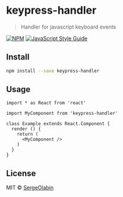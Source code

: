 # keypress-handler

> Handler for javascript keyboard events

[![NPM](https://img.shields.io/npm/v/keypress-handler.svg)](https://www.npmjs.com/package/keypress-handler) [![JavaScript Style Guide](https://img.shields.io/badge/code_style-standard-brightgreen.svg)](https://standardjs.com)

## Install

```bash
npm install --save keypress-handler
```

## Usage

```tsx
import * as React from 'react'

import MyComponent from 'keypress-handler'

class Example extends React.Component {
  render () {
    return (
      <MyComponent />
    )
  }
}
```

## License

MIT © [SergeOlabin](https://github.com/SergeOlabin)
